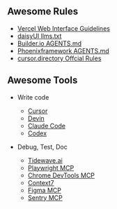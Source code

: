 ## Awesome Rules

- [Vercel Web Interface Guidelines](https://vercel.com/design/guidelines#integrate-with-agents)
- [daisyUI llms.txt](https://daisyui.com/docs/editor/cursor/)
- [Builder.io AGENTS.md](https://www.builder.io/blog/agents-md)
- [Phoenixframework AGENTS.md](https://github.com/phoenixframework/phoenix/blob/v1.8.1/installer/templates/phx_single/AGENTS.md)
- [cursor.directory Offcial Rules](https://cursor.directory/rules/official)

## Awesome Tools

- Write code
    - [Cursor](https://cursor.com/)
    - [Devin](https://devin.ai/)
    - [Claude Code](https://www.claude.com/product/claude-code)
    - [Codex](https://openai.com/codex/)

- Debug, Test, Doc
    - [Tidewave.ai](https://tidewave.ai/)
    - [Playwright MCP](https://github.com/microsoft/playwright-mcp)
    - [Chrome DevTools MCP](https://github.com/ChromeDevTools/chrome-devtools-mcp)
    - [Context7](https://github.com/upstash/context7)
    - [Figma MCP](https://developers.figma.com/docs/figma-mcp-server/remote-server-installation/#cursor)
    - [Sentry MCP](https://docs.sentry.io/product/sentry-mcp/)
